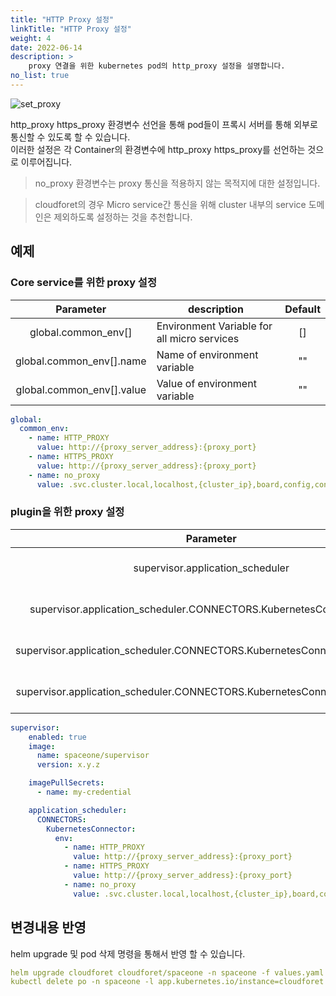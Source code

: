 ```yaml
---
title: "HTTP Proxy 설정"
linkTitle: "HTTP Proxy 설정"
weight: 4
date: 2022-06-14
description: >
    proxy 연결을 위한 kubernetes pod의 http_proxy 설정을 설명합니다.
no_list: true
---
```


![set_proxy](/ko/docs/setup_operation/configuration/set_http_proxy_img/set_proxy.png)

http_proxy https_proxy 환경변수 선언을 통해 pod들이 프록시 서버를 통해 외부로 통신할 수 있도록 할 수 있습니다.<br>
이러한 설정은 각 Container의 환경변수에 http_proxy https_proxy를 선언하는 것으로 이루어집니다.

> no_proxy 환경변수는 proxy 통신을 적용하지 않는 목적지에 대한 설정입니다.

> cloudforet의 경우 Micro service간 통신을 위해 cluster 내부의 service 도메인은 제외하도록 설정하는 것을 추천합니다.

## 예제

### Core service를 위한 proxy 설정

|Parameter|description|Default|
|:---:|---|:---:|
|global.common_env[]|Environment Variable for all micro services|[]|
|global.common_env[].name|Name of environment variable|""|
|global.common_env[].value|Value of environment variable|""|

```yaml
global:
  common_env:
    - name: HTTP_PROXY
      value: http://{proxy_server_address}:{proxy_port}
    - name: HTTPS_PROXY
      value: http://{proxy_server_address}:{proxy_port}
    - name: no_proxy
      value: .svc.cluster.local,localhost,{cluster_ip},board,config,console,console-api,console-api-v2,cost-analysis,dashboard,docs,file-manager,identity,inventory,marketplace-assets,monitoring,notification,plugin,repository,secret,statistics,supervisor
```


### plugin을 위한 proxy 설정

|Parameter|description|Default|
|:---:|---|:---:|
|supervisor.application_scheduler|Configuration of supervisor schduler|{...}|
|supervisor.application_scheduler.CONNECTORS.KubernetesConnector.env[]|Environment Variable for plugin|[]|
|supervisor.application_scheduler.CONNECTORS.KubernetesConnector.env[].name|Name of environment variable|""|
|supervisor.application_scheduler.CONNECTORS.KubernetesConnector.env[].value|Name of environment variable|""|

```yaml
supervisor:
    enabled: true
    image:
      name: spaceone/supervisor
      version: x.y.z

    imagePullSecrets: 
      - name: my-credential

    application_scheduler:
      CONNECTORS:
        KubernetesConnector:
          env:
            - name: HTTP_PROXY
              value: http://{proxy_server_address}:{proxy_port}
            - name: HTTPS_PROXY
              value: http://{proxy_server_address}:{proxy_port}
            - name: no_proxy
              value: .svc.cluster.local,localhost,{cluster_ip},board,config,console,console-api,console-api-v2,cost-analysis,dashboard,docs,file-manager,identity,inventory,marketplace-assets,monitoring,notification,plugin,repository,secret,statistics,supervisor
```


## 변경내용 반영

helm upgrade 및 pod 삭제 명령을 통해서 반영 할 수 있습니다.

```yaml
helm upgrade cloudforet cloudforet/spaceone -n spaceone -f values.yaml
kubectl delete po -n spaceone -l app.kubernetes.io/instance=cloudforet
```
